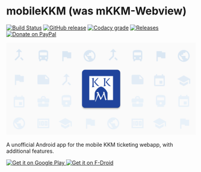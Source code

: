 # mobileKKM (was mKKM-Webview)
[![Build Status](https://build.codebucket.de/api/badges/divadsn/mobileKKM/status.svg)](https://build.codebucket.de/divadsn/mobileKKM)
[![GitHub release](https://img.shields.io/github/release/divadsn/mobileKKM/all.svg)](https://github.com/divadsn/mobileKKM/releases)
[![Codacy grade](https://img.shields.io/codacy/grade/33ee3b66e0b44c6e9b1158d9588c41db.svg)](https://app.codacy.com/project/divadsn/mobileKKM/dashboard)
[![Releases](https://img.shields.io/badge/telegram-%40mobilekkmci-blue.svg)](https://t.me/mobilekkmci)
[![Donate on PayPal](https://img.shields.io/badge/PayPal-Donate%20Now-brightgreen.svg)](https://paypal.me/divadsn)

![mobileKKM](banner.png)

A unofficial Android app for the mobile KKM ticketing webapp, with additional features.



<a href="https://play.google.com/store/apps/details?id=de.codebucket.mkkm" target="_blank">
<img src="https://play.google.com/intl/en_us/badges/images/generic/en_badge_web_generic.png" alt="Get it on Google Play"  height="70" />
</a>
<a href="https://f-droid.org/packages/de.codebucket.mkkm/" target="_blank">
<img src="https://f-droid.org/badge/get-it-on.png" alt="Get it on F-Droid" height="70" />
</a>
